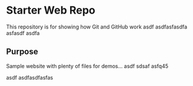 # Starter Web Repo

This repository is for showing how Git and GitHub work
asdf
asdfasfasdfa
asfasdf
asdfa

## Purpose

Sample website with plenty of files for demos...
asdf
sdsaf
asfq45

asdf
asdfasdfasfas
